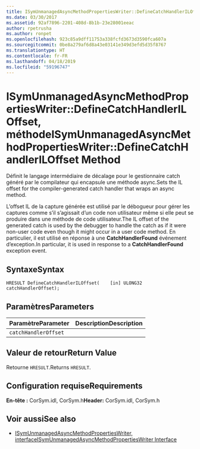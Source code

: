 ```yaml
---
title: ISymUnmanagedAsyncMethodPropertiesWriter::DefineCatchHandlerILOffset, méthode
ms.date: 03/30/2017
ms.assetid: 92af7896-2201-408d-8b1b-23e28001eeac
author: rpetrusha
ms.author: ronpet
ms.openlocfilehash: 923c85a9dff11753a338fcfd3673d3590fca607a
ms.sourcegitcommit: 0be8a279af6d8a43e03141e349d3efd5d35f8767
ms.translationtype: HT
ms.contentlocale: fr-FR
ms.lasthandoff: 04/18/2019
ms.locfileid: "59196747"
---
```

# <a name="isymunmanagedasyncmethodpropertieswriterdefinecatchhandleriloffset-method"></a><span data-ttu-id="57f9f-102">ISymUnmanagedAsyncMethodPropertiesWriter::DefineCatchHandlerILOffset, méthode</span><span class="sxs-lookup"><span data-stu-id="57f9f-102">ISymUnmanagedAsyncMethodPropertiesWriter::DefineCatchHandlerILOffset Method</span></span>
<span data-ttu-id="57f9f-103">Définit le langage intermédiaire de décalage pour le gestionnaire catch généré par le compilateur qui encapsule une méthode async.</span><span class="sxs-lookup"><span data-stu-id="57f9f-103">Sets the IL offset for the compiler-generated catch handler that wraps an async method.</span></span>  
  
 <span data-ttu-id="57f9f-104">L’offset IL de la capture générée est utilisé par le débogueur pour gérer les captures comme s’il s’agissait d’un code non utilisateur même si elle peut se produire dans une méthode de code utilisateur.</span><span class="sxs-lookup"><span data-stu-id="57f9f-104">The IL offset of the generated catch is used by the debugger to handle the catch as if it were non-user code even though it might occur in a user code method.</span></span> <span data-ttu-id="57f9f-105">En particulier, il est utilisé en réponse à une **CatchHandlerFound** événement d’exception.</span><span class="sxs-lookup"><span data-stu-id="57f9f-105">In particular, it is used in response to a **CatchHandlerFound** exception event.</span></span>  
  
## <a name="syntax"></a><span data-ttu-id="57f9f-106">Syntaxe</span><span class="sxs-lookup"><span data-stu-id="57f9f-106">Syntax</span></span>  
  
```idl  
HRESULT DefineCatchHandlerILOffset(    [in] ULONG32 catchHandlerOffset);  
```  
  
## <a name="parameters"></a><span data-ttu-id="57f9f-107">Paramètres</span><span class="sxs-lookup"><span data-stu-id="57f9f-107">Parameters</span></span>  
  
|<span data-ttu-id="57f9f-108">Paramètre</span><span class="sxs-lookup"><span data-stu-id="57f9f-108">Parameter</span></span>|<span data-ttu-id="57f9f-109">Description</span><span class="sxs-lookup"><span data-stu-id="57f9f-109">Description</span></span>|  
|---------------|-----------------|  
|`catchHandlerOffset`||  
  
## <a name="return-value"></a><span data-ttu-id="57f9f-110">Valeur de retour</span><span class="sxs-lookup"><span data-stu-id="57f9f-110">Return Value</span></span>  
 <span data-ttu-id="57f9f-111">Retourne `HRESULT`.</span><span class="sxs-lookup"><span data-stu-id="57f9f-111">Returns `HRESULT`.</span></span>  
  
## <a name="requirements"></a><span data-ttu-id="57f9f-112">Configuration requise</span><span class="sxs-lookup"><span data-stu-id="57f9f-112">Requirements</span></span>  
 <span data-ttu-id="57f9f-113">**En-tête :** CorSym.idl, CorSym.h</span><span class="sxs-lookup"><span data-stu-id="57f9f-113">**Header:** CorSym.idl, CorSym.h</span></span>  
  
## <a name="see-also"></a><span data-ttu-id="57f9f-114">Voir aussi</span><span class="sxs-lookup"><span data-stu-id="57f9f-114">See also</span></span>

- [<span data-ttu-id="57f9f-115">ISymUnmanagedAsyncMethodPropertiesWriter, interface</span><span class="sxs-lookup"><span data-stu-id="57f9f-115">ISymUnmanagedAsyncMethodPropertiesWriter Interface</span></span>](../../../../docs/framework/unmanaged-api/diagnostics/isymunmanagedasyncmethodpropertieswriter-interface.md)
